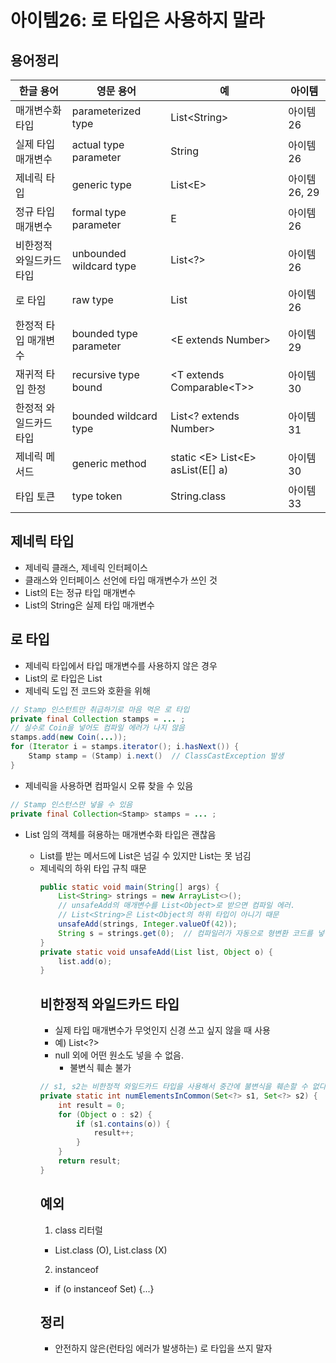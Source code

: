 # 아이템26: 로 타입은 사용하지 말라
## 용어정리
|한글 용어|영문 용어|예|아이템|
|---|---|---|---|
|매개변수화 타입|parameterized type|List\<String>|아이템26|
|실제 타입 매개변수|actual type parameter|String|아이템26|
|제네릭 타입|generic type|List\<E>|아이템26, 29|
|정규 타입 매개변수|formal type parameter|E|아이템26|
|비한정적 와일드카드 타입|unbounded wildcard type|List\<?>|아이템26|
|로 타입|raw type|List|아이템26|
|한정적 타입 매개변수|bounded type parameter|\<E extends Number>|아이템29|
|재귀적 타입 한정|recursive type bound|\<T extends Comparable\<T>>|아이템30|
|한정적 와일드카드 타입|bounded wildcard type|List\<? extends Number>|아이템31|
|제네릭 메서드|generic method|static \<E> List\<E> asList(E[] a)|아이템30|
|타입 토큰|type token|String.class|아이템33|
## 제네릭 타입
- 제네릭 클래스, 제네릭 인터페이스
- 클래스와 인터페이스 선언에 타입 매개변수가 쓰인 것
- List<E>의 E는 정규 타입 매개변수
- List<String>의 String은 실제 타입 매개변수 
## 로 타입
- 제네릭 타입에서 타입 매개변수를 사용하지 않은 경우
- List<E>의 로 타입은 List
- 제네릭 도입 전 코드와 호환을 위해
``` java
// Stamp 인스턴트만 취급하기로 마음 먹은 로 타입
private final Collection stamps = ... ;
// 실수로 Coin을 넣어도 컴파일 에러가 나지 않음
stamps.add(new Coin(...));
for (Iterator i = stamps.iterator(); i.hasNext()) {
    Stamp stamp = (Stamp) i.next()  // ClassCastException 발생
}
```
- 제네릭을 사용하면 컴파일시 오류 찾을 수 있음
``` java
// Stamp 인스턴스만 넣을 수 있음
private final Collection<Stamp> stamps = ... ;
```
- List<Object> 임의 객체를 혀용하는 매개변수화 타입은 괜찮음
  - List를 받는 메서드에 List<String>은 넘길 수 있지만 List<Object>는 못 넘김
  - 제네릭의 하위 타입 규칙 때문
``` java
public static void main(String[] args) {
    List<String> strings = new ArrayList<>();
    // unsafeAdd의 매개변수를 List<Object>로 받으면 컴파일 에러.
    // List<String>은 List<Object의 하위 타입이 아니기 때문
    unsafeAdd(strings, Integer.valueOf(42));
    String s = strings.get(0);  // 컴파일러가 자동으로 형변환 코드를 넣어준다. ClassCastException 발생
}
private static void unsafeAdd(List list, Object o) {
    list.add(o);  
}
```
## 비한정적 와일드카드 타입
- 실제 타입 매개변수가 무엇인지 신경 쓰고 싶지 않을 때 사용
- 예) List<?>
- null 외에 어떤 원소도 넣을 수 없음.
  - 불변식 훼손 불가
``` java
// s1, s2는 비한정적 와일드카드 타입을 사용해서 중간에 불변식을 훼손할 수 없다?
private static int numElementsInCommon(Set<?> s1, Set<?> s2) {
    int result = 0;
    for (Object o : s2) {
        if (s1.contains(o)) {
            result++;
        }
    }
    return result;
}
```
## 예외
1. class 리터럴
  - List.class (O), List<String>.class (X)
2. instanceof
  - if (o instanceof Set) {...}
## 정리
- 안전하지 않은(런타임 에러가 발생하는) 로 타입을 쓰지 말자
